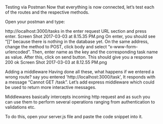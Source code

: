 Testing via Postman
Now that everything is now connected, let’s test each of the routes and the respective methods.

Open your postman and type:

http://localhost:3000/tasks in the enter request URL section and press enter.
Screen Shot 2017-03-03 at 8.15.35 PM.png
On enter, you should see “[]” because there is nothing in the database yet.
On the same address, change the method to POST, click body and select “x-www-form-urlencoded”.
Then, enter name as the key and the corresponding task name as value.
After this, click on send button.
This should give you a response 200 ok
Screen Shot 2017-03-03 at 8.12.55 PM.png

Adding a middleware
Having done all these, what happens if we entered a wrong route? say you entered 'http://localhost:3000/task', It responds with a message “Cannot GET /task”. Let’s add express middleware which could be used to return more interactive messages.

Middlewares basically intercepts incoming http request and as such you can use them to perform several operations ranging from authentication to validations etc.

To do this, open your server.js file and paste the code snippet into it.

